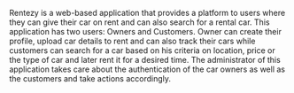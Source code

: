 Rentezy is a web-based application that provides a platform to users where they can give their car on rent and can also search for a rental car. This application has two users: Owners and Customers. Owner can create their profile, upload car details to rent and can also track their cars while customers can search for a car based on his criteria on location, price or the type of car and later rent it for a desired time. The administrator of this application takes care about the authentication of the car owners as well as the customers and take actions accordingly.
